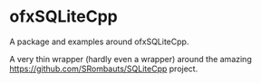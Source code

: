 ofxSQLiteCpp
============

A package and examples around ofxSQLiteCpp.

A very thin wrapper (hardly even a wrapper) around the amazing https://github.com/SRombauts/SQLiteCpp project.
